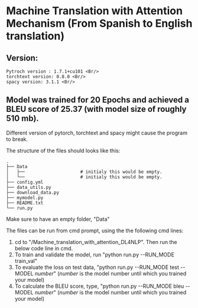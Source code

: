 # Machine Translation with Attention Mechanism (From Spanish to English translation)

## Version:
```
Pytroch version : 1.7.1+cu101 <Br/>
torchtext version: 0.8.0 <Br/>
spacy version: 3.1.1 <Br/>
```

## Model was trained for 20 Epochs and achieved a BLEU score of 25.37 (with model size of roughly 510 mb). <Br/>

Different version of pytorch, torchtext and spacy might cause the program to break.

The structure of the files should looks like this:
```
.
├── Data                    
│   ├──                     # initialy this would be empty.
│   └──                     # initialy this would be empty.
├── config.yml
├── data_utils.py
├── download_data.py
├── mymodel.py
├── README.txt
└── run.py
```
Make sure to have an empty folder, "Data"

The files can be run from cmd prompt, using the the following cmd lines:
1) cd to "/Machine_translation_with_attention_DL4NLP". Then run the below code line in cmd.
2) To train and validate the model, run "python run.py --RUN_MODE train_val"
3) To evaluate the loss on test data,  "python run.py --RUN_MODE test --MODEL _number_" (_number_ is the model number until which you trained your model)
4) To calculate the BLEU score, type,  "python run.py --RUN_MODE bleu --MODEL _number_" (_number_ is the model number until which you trained your model)
